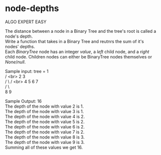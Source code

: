 # node-depths

ALGO EXPERT EASY

The distance between a node in a Binary Tree and the tree's root is called a node's depth.<br>
Write a function that takes in a Binary Tree and reutnrs the sum of it's nodes' depths.<br>
Each *BinaryTree* node has an integer *value*, a *left* child node, and a *right* child node. Children nodes can either be BinaryTree nodes themselves or *None*/*null*.<br>

 Sample input: tree =    1<br>
                       /   \<br>
                      2     3<br>
                   /   \  /  \<br>
                  4    5 6   7<br>
                /  \  <br>
               8   9 <br>

Sample Output: 16<br>
The depth of the node with value 2 is 1.<br>
The depth of the node with value 3 is 1.<br>
The depth of the node with value 4 is 2.<br>
The depth of the node with value 5 is 2.<br>
The depth of the node with value 6 is 2.<br>
The depth of the node with value 7 is 2.<br>
The depth of the node with value 8 is 3.<br>
The depth of the node with value 9 is 3.<br>
Summing all of these values we get 16.<br>
